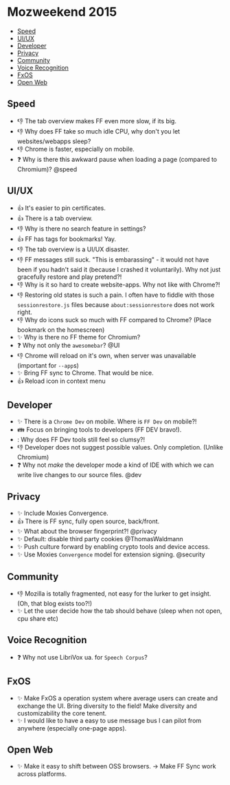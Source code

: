# Mozweekend 2015

- [Speed](#speed)
- [UI/UX](#uiux)
- [Developer](#developer)
- [Privacy](#privacy)
- [Community](#community)
- [Voice Recognition](#voice-recognition)
- [FxOS](#fxos)
- [Open Web](#open-web)


## Speed

- :-1: The tab overview makes FF even more slow, if its big.
- :-1: Why does FF take so much idle CPU, why don't you let websites/webapps sleep?
- :-1: Chrome is faster, especially on mobile.
- :question: Why is there this awkward pause when loading a page (compared to Chromium)? @speed


## UI/UX

- :+1: It's easier to pin certificates.
- :+1: There is a tab overview.
- :-1: Why is there no search feature in settings?
- :+1: FF has tags for bookmarks! Yay.
- :-1: The tab overview is a UI/UX disaster.
- :-1: FF messages still suck. "This is embarassing" - it would not have been if you hadn't said it (because I crashed it voluntarily). Why not just gracefully restore and play pretend?!
- :-1: Why is it so hard to create website-apps. Why not like with Chrome?!
- :-1: Restoring old states is such a pain. I often have to fiddle with those `sessionrestore.js` files because `about:sessionrestore` does not work right.
- :-1: Why do icons suck so much with FF compared to Chrome? (Place bookmark on the homescreen)
- :sparkles: Why is there no FF theme for Chromium?
- :question: Why not only the `awesomebar`? @UI
- :-1: Chrome will reload on it's own, when server was unavailable (important for `--app`s)
- :sparkles: Bring FF sync to Chrome. That would be nice.
- :+1: Reload icon in context menu


## Developer

- :sparkles: There is a `Chrome Dev` on mobile. Where is `FF Dev` on mobile?!
- :family: Focus on bringing tools to developers (FF DEV bravo!).
- : Why does FF Dev tools still feel so clumsy?!
- :-1: Developer does not suggest possible values. Only completion. (Unlike Chromium)
- :question: Why not *make* the developer mode a kind of IDE with which we can write live changes to our source files. @dev


## Privacy

- :sparkles: Include Moxies Convergence.
- :+1: There is FF sync, fully open source, back/front.
- :sparkles: What about the browser fingerprint?! @privacy
- :sparkles: Default: disable third party cookies @ThomasWaldmann
- :sparkles: Push culture forward by enabling crypto tools and device access.
- :sparkles: Use Moxies `Convergence` model for extension signing. @security

## Community

- :-1: Mozilla is totally fragmented, not easy for the lurker to get insight. (Oh, that blog exists too?!)
- :sparkles: Let the user decide how the tab should behave (sleep when not open, cpu share etc)


## Voice Recognition

- :question: Why not use LibriVox ua. for `Speech Corpus`?


## FxOS

- :sparkles: Make FxOS a operation system where average users can create and exchange the UI. Bring diversity to the field! Make diversity and customizability the core tenent.
- :sparkles: I would like to have a easy to use message bus I can pilot from anywhere (especially one-page apps).


## Open Web

- :sparkles: Make it easy to shift between OSS browsers. -> Make FF Sync work across platforms.
